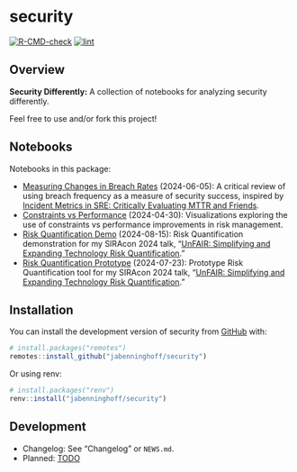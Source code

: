 
<!-- README.md is generated from README.Rmd. Please edit that file -->

# security

<!-- badges: start -->

[![R-CMD-check](https://github.com/jabenninghoff/security/workflows/R-CMD-check/badge.svg)](https://github.com/jabenninghoff/security/actions)
[![lint](https://github.com/jabenninghoff/security/workflows/lint/badge.svg)](https://github.com/jabenninghoff/security/actions)
<!-- badges: end -->

## Overview

**Security Differently:** A collection of notebooks for analyzing
security differently.

Feel free to use and/or fork this project!

## Notebooks

Notebooks in this package:

- [Measuring Changes in Breach
  Rates](https://jabenninghoff.github.io/security/analysis/breach-rates.html)
  (2024-06-05): A critical review of using breach frequency as a measure
  of security success, inspired by [Incident Metrics in SRE: Critically
  Evaluating MTTR and
  Friends](https://sre.google/resources/practices-and-processes/incident-metrics-in-sre/).
- [Constraints vs
  Performance](https://jabenninghoff.github.io/security/analysis/constraints.html)
  (2024-04-30): Visualizations exploring the use of constraints vs
  performance improvements in risk management.
- [Risk Quantification
  Demo](https://jabenninghoff.github.io/security/analysis/rq-demo.html)
  (2024-08-15): Risk Quantification demonstration for my SIRAcon 2024
  talk, “[UnFAIR: Simplifying and Expanding Technology Risk
  Quantification](https://www.information-safety.org/2024/08/29/siracon-2024/).”
- [Risk Quantification
  Prototype](https://jabenninghoff.github.io/security/analysis/rq-prototype.html)
  (2024-07-23): Prototype Risk Quantification tool for my SIRAcon 2024
  talk, “[UnFAIR: Simplifying and Expanding Technology Risk
  Quantification](https://www.information-safety.org/2024/08/29/siracon-2024/).”

## Installation

You can install the development version of security from
[GitHub](https://github.com/) with:

``` r
# install.packages("remotes")
remotes::install_github("jabenninghoff/security")
```

Or using renv:

``` r
# install.packages("renv")
renv::install("jabenninghoff/security")
```

## Development

- Changelog: See “Changelog” or `NEWS.md`.
- Planned: [TODO](TODO.md)
